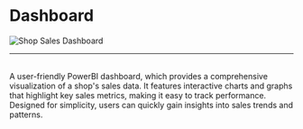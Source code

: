 # Dashboard
![Shop Sales Dashboard](https://en.wikipedia.org/wiki/Rasak_Ojo_Bakare#/media/File:Professor_Rasak_Ojo_Bakare.jpg)

<hr />
<br />
A user-friendly PowerBI dashboard, which provides a comprehensive visualization of a shop's sales data. It features interactive charts and graphs that highlight key sales metrics, making it easy to track performance. Designed for simplicity, users can quickly gain insights into sales trends and patterns.